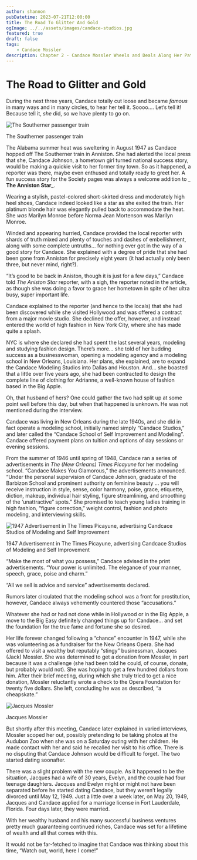 ```yaml
---
author: shannon
pubDatetime: 2023-07-21T12:00:00
title: The Road To Glitter And Gold
ogImage: ../../assets/images/candace-studios.jpg
featured: true
draft: false
tags:
    - Candace Mossler
description: Chapter 2 - Candace Mossler Wheels and Deals Along Her Path to Secure Fortune
---
```


# The Road to Glitter and Gold
During the next three years, Candace totally cut loose and became _famous_ in many ways and in many circles, to hear her tell it. Soooo…. Let’s tell it! Because tell it, _she_ did, so we have plenty to go on.

![The Southerner passenger train](@assets/images/southerner-train.jpg)
<figcaption>The Southerner passenger train</figcaption>

The Alabama summer heat was sweltering in August 1947 as Candace hopped off The Southerner train in Anniston. She had alerted the local press that she, Candace Johnson, a hometown girl turned national success story, would be making a quickie visit to her former tiny town. So as it happened, a reporter was there, maybe even enthused and totally ready to greet her. A fun success story for the Society pages was always a welcome addition to _ **The Anniston Star**_. 

Wearing a stylish, pastel-colored short-skirted dress and moderately high heel shoes, Candace indeed looked like a star as she exited the train. Her platinum blonde hair was elegantly pulled back to accommodate the heat. She _was_ Marilyn Monroe before Norma Jean Mortenson was Marilyn Monroe. 

Winded and appearing hurried, Candace provided the local reporter with shards of truth mixed and plenty of touches and dashes of embellishment, along with some complete untruths… for nothing ever got in the way of a good story for Candace. She explained with a degree of pride that she had been gone from Anniston for precisely eight years (it had actually only been three, but never mind, right?).

“It’s good to be back in Aniston, though it is just for a few days,” Candace told _The Aniston Star_ reporter, with a sigh, the reporter noted in the article, as though she was doing a favor to grace her hometown in spite of her ultra busy, super important life. 

Candace explained to the reporter (and hence to the locals) that she had been discovered while she visited Hollywood and was offered a contract from a major movie studio. She declined the offer, however, and instead entered the world of high fashion in New York City, where she has made quite a splash.

NYC is where she declared she had spent the last several years, modeling and studying fashion design. There’s more… she told of her budding success as a businesswoman, opening a modeling agency and a modeling school in New Orleans, Louisiana. Her plans, she explained, are to expand the Candace Modeling Studios into Dallas and Houston. And… she boasted that a little over five years ago, she had been contracted to design the complete line of clothing for Adrianne, a well-known house of fashion based in the Big Apple.

Oh, that husband of hers? One could gather the two had split up at some point well before this day, but when that happened is unknown. He was not mentioned during the interview.

Candace was living in New Orleans during the late 1940s, and she did in fact operate a modeling school, initially named simply “Candace Studios,” and later called the “Candace School of Self Improvement and Modeling”. Candace offered payment plans on tuition and options of day sessions or evening sessions.

From the summer of 1946 until spring of 1948, Candace ran a series of advertisements in _The (New Orleans) Times Picayune_ for her modeling school. “Candace Makes You Glamorous,” the advertisements announced. “Under the personal supervision of Candace Johnson, graduate of the Barbizon School and prominent authority on feminine beauty … you will receive instruction in style, sense, color harmony, poise, grace, etiquette, diction, makeup, individual hair styling, figure streamlining, and smoothing of the ‘unattractive” spots.” She promised to teach young ladies training in high fashion, “figure correction,” weight control, fashion and photo modeling, and interviewing skills.

![1947 Advertisement in The Times Picayune, advertising Candcace Studios of Modeling and Self Improvement](@assets/images/candace-studios.jpg)
<figcaption>1947 Advertisement in The Times Picayune, advertising Candcace Studios of Modeling and Self Improvement</figcaption>

“Make the most of what you possess,” Candace advised in the print advertisements. “Your power is unlimited. The elegance of your manner, speech, grace, poise and charm.”

“All we sell is advice and service” advertisements declared.

Rumors later circulated that the modeling school was a front for prostitution, however, Candace always vehemently countered those “accusations.”

Whatever she had or had not done while in Hollywood or in the Big Apple, a move to the Big Easy definitely changed things up for Candace… and set the foundation for the true fame and fortune she so desired. 

Her life forever changed following a “chance” encounter in 1947, while she was volunteering as a fundraiser for the New Orleans Opera. She had offered to visit a wealthy but reputably “stingy” businessman, Jacques (Jack) Mossler. She was determined to get a donation from Mossler, in part because it was a challenge (she had been told he could, of course, donate, but probably would not). She was hoping to get a few hundred dollars from him. After their brief meeting, during which she truly tried to get a nice donation, Mossler reluctantly wrote a check to the Opera Foundation for twenty five dollars. She left, concluding he was as described, “a cheapskate.” 

![Jacques Mossler](@assets/images/jacques-mossler.jpg)
<figcaption>Jacques Mossler</figcaption>

But shortly after this meeting, Candace later explained in varied interviews, Mossler scoped her out, possibly pretending to be taking photos at the Audubon Zoo when she was on a Saturday outing with her children. He made contact with her and said he recalled her visit to his office. There is no disputing that Candace Johnson would be difficult to forget. The two started dating soonafter. 

There was a slight problem with the new couple. As it happened to be the situation, Jacques had a wife of 30 years, Evelyn, and the couple had four teenage daughters. Jacques and Evelyn might or might not have been separated before he started dating Candace, but they weren’t legally divorced until May 12, 1949. Just a little over a week later, on May 20, 1949, Jacques and Candace applied for a marriage license in Fort Lauderdale, Florida. Four days later, they were married. 

With her wealthy husband and his many successful business ventures pretty much guaranteeing continued riches, Candace was set for a lifetime of wealth and all that comes with this.

It would not be far-fetched to imagine that Candace was thinking about this time, “Watch out, world, here I come!”
